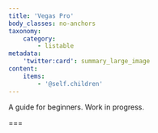 ```yaml
---
title: 'Vegas Pro'
body_classes: no-anchors
taxonomy:
    category:
        - listable
metadata:
    'twitter:card': summary_large_image
content:
    items:
        - '@self.children'
---
```


A guide for beginners. Work in progress.

===